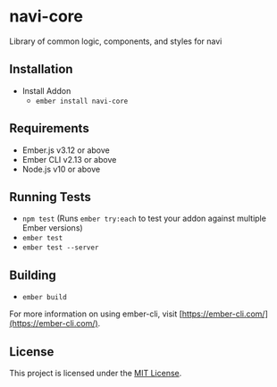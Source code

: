 # navi-core

Library of common logic, components, and styles for navi

## Installation

- Install Addon
  - `ember install navi-core`

## Requirements

- Ember.js v3.12 or above
- Ember CLI v2.13 or above
- Node.js v10 or above

## Running Tests

- `npm test` (Runs `ember try:each` to test your addon against multiple Ember versions)
- `ember test`
- `ember test --server`

## Building

- `ember build`

For more information on using ember-cli, visit [https://ember-cli.com/](https://ember-cli.com/).

## License

This project is licensed under the [MIT License](LICENSE.md).
